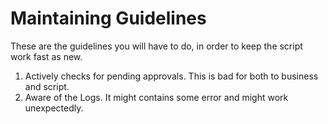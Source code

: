 # Maintaining Guidelines
These are the guidelines you will have to do, in order to keep the script work fast as new.

1. Actively checks for pending approvals. This is bad for both to business and script.
2. Aware of the Logs. It might contains some error and might work unexpectedly.
